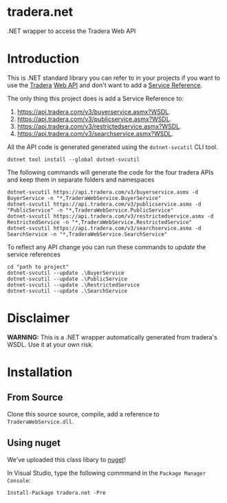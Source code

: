 tradera.net
===========

.NET wrapper to access the Tradera Web API

# Introduction

This is .NET standard library you can refer to in your projects if you want to use the [Tradera](http://en.wikipedia.org/wiki/Tradera) [Web API](https://api.tradera.com/v3/) and don't want to add a [Service Reference](http://msdn.microsoft.com/en-us/library/bb628649.aspx).

The only thing this project does is add a Service Reference to:

1. https://api.tradera.com/v3/buyerservice.asmx?WSDL.
1. https://api.tradera.com/v3/publicservice.asmx?WSDL.
1. https://api.tradera.com/v3/restrictedservice.asmx?WSDL.
1. https://api.tradera.com/v3/searchservice.asmx?WSDL.

All the API code is generated generated using the `dotnet-svcutil` CLI tool.

```
dotnet tool install --global dotnet-svcutil
```

The following commands will generate the code for the four tradera APIs and keep them in separate folders and namespaces

```
dotnet-svcutil https://api.tradera.com/v3/buyerservice.asmx -d BuyerService -n "*,TraderaWebService.BuyerService"
dotnet-svcutil https://api.tradera.com/v3/publicservice.asmx -d "PublicService" -n "*,TraderaWebService.PublicService"
dotnet-svcutil https://api.tradera.com/v3/restrictedservice.asmx -d RestrictedService -n "*,TraderaWebService.RestrictedService"
dotnet-svcutil https://api.tradera.com/v3/searchservice.asmx -d SearchService -n "*,TraderaWebService.SearchService"
```

To reflect any API change you can run these commands to _update_ the service references

```
cd "path to project"
dotnet-svcutil --update .\BuyerService
dotnet-svcutil --update .\PublicService
dotnet-svcutil --update .\RestrictedService
dotnet-svcutil --update .\SearchService
```

# Disclaimer

**WARNING:** This is a .NET wrapper automatically generated from tradera's WSDL. Use it at your own risk.

# Installation

## From Source

Clone this source source, compile, add a reference to `TraderaWebService.dll`.

## Using nuget

We've uploaded this class libary to [nuget](https://www.nuget.org/packages/tradera.net/)!

In Visual Studio, type the following commmand in the `Package Manager Console`:

```
Install-Package tradera.net -Pre
```